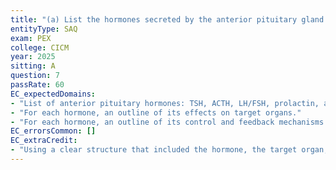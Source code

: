 ```yaml
---
title: "(a) List the hormones secreted by the anterior pituitary gland (10% of marks). (b) For each hormone listed, briefly outline the following: (i) the effects on their target organs (50% of marks). (ii) the positive and negative control and/or feedback mechanisms (40% of marks)."
entityType: SAQ
exam: PEX
college: CICM
year: 2025
sitting: A
question: 7
passRate: 60
EC_expectedDomains:
- "List of anterior pituitary hormones: TSH, ACTH, LH/FSH, prolactin, and growth hormone."
- "For each hormone, an outline of its effects on target organs."
- "For each hormone, an outline of its control and feedback mechanisms."
EC_errorsCommon: []
EC_extraCredit:
- "Using a clear structure that included the hormone, the target organ, the immediate effect, and the control/feedback mechanism."
---
```

